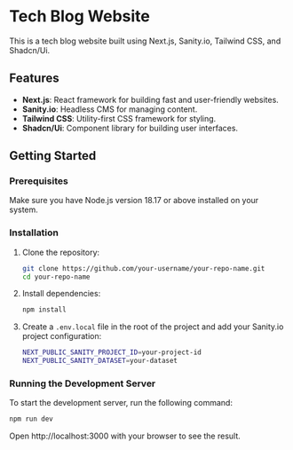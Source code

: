# Tech Blog Website

This is a tech blog website built using Next.js, Sanity.io, Tailwind CSS, and Shadcn/Ui.

## Features

- **Next.js**: React framework for building fast and user-friendly websites.
- **Sanity.io**: Headless CMS for managing content.
- **Tailwind CSS**: Utility-first CSS framework for styling.
- **Shadcn/Ui**: Component library for building user interfaces.

## Getting Started

### Prerequisites

Make sure you have Node.js version 18.17 or above installed on your system.

### Installation

1. Clone the repository:
   ```bash
   git clone https://github.com/your-username/your-repo-name.git
   cd your-repo-name
2. Install dependencies:
   ```bash
   npm install
3. Create a `.env.local` file in the root of the project and add your Sanity.io project configuration:
   ```bash
   NEXT_PUBLIC_SANITY_PROJECT_ID=your-project-id
   NEXT_PUBLIC_SANITY_DATASET=your-dataset
### Running the Development Server

To start the development server, run the following command:
   ```bash
   npm run dev 
   ```
Open http://localhost:3000 with your browser to see the result.

